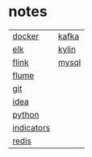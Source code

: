 # notes
|||
|  ----  | ----  |
|[docker](https://github.com/oneanime/notes/blob/master/notes/note-docker.md)  |[kafka](https://github.com/oneanime/notes/blob/master/notes/note-kafka.md) |
|[elk](https://github.com/oneanime/notes/blob/master/notes/note-elk.md)        |[kylin](https://github.com/oneanime/notes/blob/master/notes/note-kylin.md) |
|[flink](https://github.com/oneanime/notes/blob/master/notes/note-flink.md)    |[mysql](https://github.com/oneanime/notes/blob/master/notes/note-mysql.md) |
|[flume](https://github.com/oneanime/notes/blob/master/notes/note-flume.md)| |
|[git](https://github.com/oneanime/notes/blob/master/notes/note-git.md)||
|[idea](https://github.com/oneanime/notes/blob/master/notes/IDEA.md)           
|[python](https://github.com/oneanime/notes/blob/master/notes/note-python.md)  |
|[indicators](https://github.com/oneanime/notes/blob/master/notes/note-indicators.md)
|[redis](https://github.com/oneanime/notes/blob/master/notes/note-redis.md)   |

